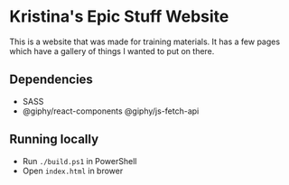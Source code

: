 # Kristina's Epic Stuff Website

This is a website that was made for training materials. It has a few pages which have a gallery of things I wanted to put on there.

## Dependencies
- SASS
- @giphy/react-components @giphy/js-fetch-api

## Running locally

- Run `./build.ps1` in PowerShell
- Open `index.html` in brower